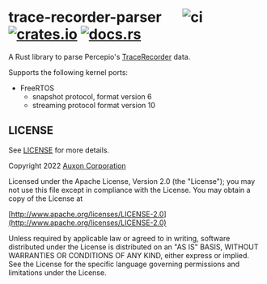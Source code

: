 # trace-recorder-parser &emsp; ![ci] [![crates.io]](https://crates.io/crates/trace-recorder-parser) [![docs.rs]](https://docs.rs/trace-recorder-parser)

A Rust library to parse Percepio's [TraceRecorder](https://github.com/percepio/TraceRecorderSource) data.

Supports the following kernel ports:
* FreeRTOS
  - snapshot protocol, format version 6
  - streaming protocol format version 10

## LICENSE

See [LICENSE](./LICENSE) for more details.

Copyright 2022 [Auxon Corporation](https://auxon.io)

Licensed under the Apache License, Version 2.0 (the "License");
you may not use this file except in compliance with the License.
You may obtain a copy of the License at

[http://www.apache.org/licenses/LICENSE-2.0](http://www.apache.org/licenses/LICENSE-2.0)

Unless required by applicable law or agreed to in writing, software
distributed under the License is distributed on an "AS IS" BASIS,
WITHOUT WARRANTIES OR CONDITIONS OF ANY KIND, either express or implied.
See the License for the specific language governing permissions and
limitations under the License.

[ci]: https://github.com/auxoncorp/trace-recorder-parser/workflows/CI/badge.svg
[crates.io]: https://img.shields.io/crates/v/trace-recorder-parser.svg
[docs.rs]: https://docs.rs/trace-recorder-parser/badge.svg
